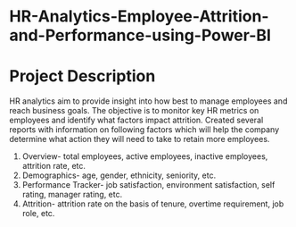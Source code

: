 # HR-Analytics-Employee-Attrition-and-Performance-using-Power-BI
# Project Description
HR analytics aim to provide insight into how best to manage employees and reach business goals. The objective is to monitor key HR metrics on employees and identify what factors impact attrition.
Created several reports with information on following factors which will help the company determine what action they will need to take to retain more employees.
1. Overview- total employees, active employees, inactive employees, attrition rate, etc.
2. Demographics- age, gender, ethnicity, seniority, etc.
3. Performance Tracker- job satisfaction, environment satisfaction, self rating, manager rating, etc.
4. Attrition- attrition rate on the basis of tenure, overtime requirement, job role, etc.
